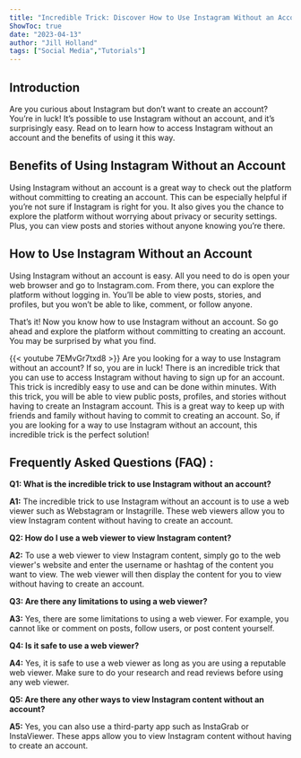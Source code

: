 ```yaml
---
title: "Incredible Trick: Discover How to Use Instagram Without an Account!"
ShowToc: true 
date: "2023-04-13"
author: "Jill Holland" 
tags: ["Social Media","Tutorials"]
---
```

## Introduction

Are you curious about Instagram but don’t want to create an account? You’re in luck! It’s possible to use Instagram without an account, and it’s surprisingly easy. Read on to learn how to access Instagram without an account and the benefits of using it this way. 

## Benefits of Using Instagram Without an Account

Using Instagram without an account is a great way to check out the platform without committing to creating an account. This can be especially helpful if you’re not sure if Instagram is right for you. It also gives you the chance to explore the platform without worrying about privacy or security settings. Plus, you can view posts and stories without anyone knowing you’re there. 

## How to Use Instagram Without an Account

Using Instagram without an account is easy. All you need to do is open your web browser and go to Instagram.com. From there, you can explore the platform without logging in. You’ll be able to view posts, stories, and profiles, but you won’t be able to like, comment, or follow anyone. 

That’s it! Now you know how to use Instagram without an account. So go ahead and explore the platform without committing to creating an account. You may be surprised by what you find.

{{< youtube 7EMvGr7txd8 >}} 
Are you looking for a way to use Instagram without an account? If so, you are in luck! There is an incredible trick that you can use to access Instagram without having to sign up for an account. This trick is incredibly easy to use and can be done within minutes. With this trick, you will be able to view public posts, profiles, and stories without having to create an Instagram account. This is a great way to keep up with friends and family without having to commit to creating an account. So, if you are looking for a way to use Instagram without an account, this incredible trick is the perfect solution!

## Frequently Asked Questions (FAQ) :
**Q1: What is the incredible trick to use Instagram without an account?**

**A1:** The incredible trick to use Instagram without an account is to use a web viewer such as Webstagram or Instagrille. These web viewers allow you to view Instagram content without having to create an account.

**Q2: How do I use a web viewer to view Instagram content?**

**A2:** To use a web viewer to view Instagram content, simply go to the web viewer's website and enter the username or hashtag of the content you want to view. The web viewer will then display the content for you to view without having to create an account.

**Q3: Are there any limitations to using a web viewer?**

**A3:** Yes, there are some limitations to using a web viewer. For example, you cannot like or comment on posts, follow users, or post content yourself.

**Q4: Is it safe to use a web viewer?**

**A4:** Yes, it is safe to use a web viewer as long as you are using a reputable web viewer. Make sure to do your research and read reviews before using any web viewer.

**Q5: Are there any other ways to view Instagram content without an account?**

**A5:** Yes, you can also use a third-party app such as InstaGrab or InstaViewer. These apps allow you to view Instagram content without having to create an account.


